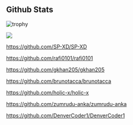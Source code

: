 <h2> Github Stats </h2> 

![trophy](https://github-profile-trophy.vercel.app/?username=Don-Cryptus&theme=onedark&column=-1)

![](https://komarev.com/ghpvc/?username=Don-Cryptus&color=brightgreen)

https://github.com/SP-XD/SP-XD

https://github.com/rafi0101/rafi0101

https://github.com/gkhan205/gkhan205

https://github.com/brunotacca/brunotacca

https://github.com/holic-x/holic-x

https://github.com/zumrudu-anka/zumrudu-anka

https://github.com/DenverCoder1/DenverCoder1
